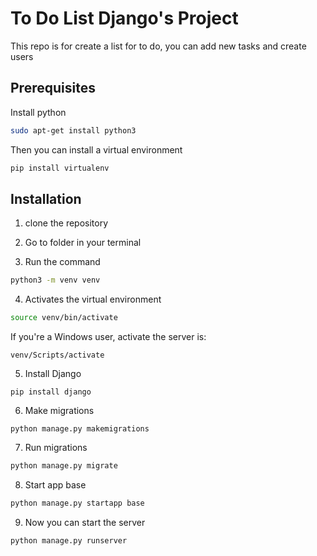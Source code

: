 # To Do List Django's Project

This repo is for create a list for to do, you can add new tasks and create users

## Prerequisites
Install python
```zsh
sudo apt-get install python3
```

Then you can install a virtual environment
```zsh
pip install virtualenv
```

## Installation
1. clone the repository

2. Go to folder in your terminal 

3. Run the command
```zsh
python3 -m venv venv
```

4. Activates the virtual environment
```zsh
source venv/bin/activate
```
If you're a Windows user, activate the server is:
```
venv/Scripts/activate
```

5. Install Django
```
pip install django
```

6. Make migrations
```
python manage.py makemigrations
```

7. Run migrations
```zsh
python manage.py migrate
```

8. Start app base
```zsh
python manage.py startapp base
```

9. Now you can start the server
```zsh
python manage.py runserver
```
